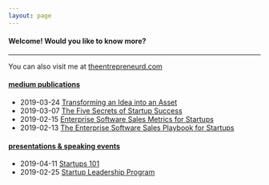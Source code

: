 ```yaml
---
layout: page
---
```


#### Welcome! Would you like to know more?

---

You can also visit me at <a name="theentrepreneurd"></a>[theentrepreneurd.com](https://www.theentrepreneurd.com)

#### <a name="medium"></a>[medium publications](https://medium.com/@mark.hary)

* 2019-03-24 [Transforming an Idea into an Asset](https://medium.com/@mark.hary/transforming-an-idea-into-an-asset-d2facd7e24f5)
* 2019-03-07 [The Five Secrets of Startup Success](https://medium.com/pushtostart/the-five-secrets-of-startup-success-ba93c0ecdf53)
* 2019-02-15 [Enterprise Software Sales Metrics for Startups](https://medium.com/@mark.hary/enterprise-software-sales-metrics-for-startups-710724a242ca)
* 2019-02-13 [The Enterprise Software Sales Playbook for Startups](https://medium.com/@mark.hary/the-enterprise-software-sales-playbook-for-startups-584c1771ad5d)

#### <a name="slideshare"></a>[presentations & speaking events](https://slideshare.net/markhary)
* 2019-04-11 [Startups 101](https://www.slideshare.net/MarkHary/startups-101-140615235)
* 2019-02-25 [Startup Leadership Program](https://www.slideshare.net/MarkHary/startup-leadership-program-silicon-valley-chapter-20190225-133428721)
